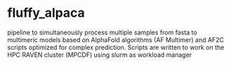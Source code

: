# fluffy_alpaca
pipeline to simultaneously process multiple samples from fasta to multimeric models based on AlphaFold algorithms (AF Multimer) and AF2C scripts optimized for complex prediction. Scripts are written to work on the HPC RAVEN cluster (MPCDF) using slurm as workload manager

